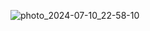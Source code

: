![photo_2024-07-10_22-58-10](https://github.com/dmitryzhvinklis/habrr-reditt-pet/assets/161613076/ec25a224-a5ae-4c83-ae72-55bb05d923e7)
